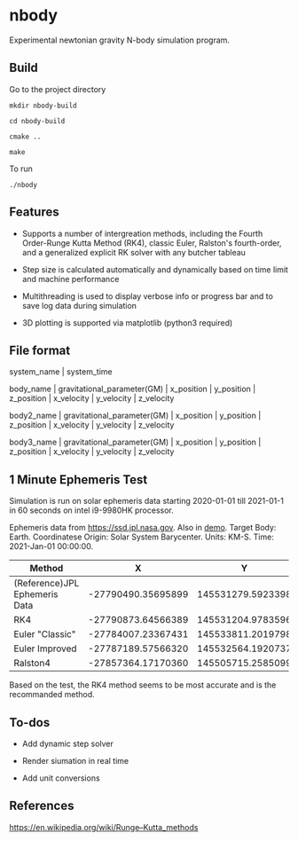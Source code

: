 # nbody
Experimental newtonian gravity N-body simulation program.

## Build
Go to the project directory

    mkdir nbody-build

    cd nbody-build

    cmake ..

    make
To run

    ./nbody

## Features
* Supports a number of intergreation methods, including the Fourth Order-Runge Kutta Method (RK4), classic Euler, Ralston's fourth-order, and a generalized explicit RK solver with any butcher tableau

* Step size is calculated automatically and dynamically based on time limit and machine performance

* Multithreading is used to display verbose info or progress bar and to save log data during simulation

* 3D plotting is supported via matplotlib (python3 required)

## File format

system_name | system_time

body_name | gravitational_parameter(GM) | x_position | y_position | z_position | x_velocity | y_velocity | z_velocity

body2_name | gravitational_parameter(GM) | x_position | y_position | z_position | x_velocity | y_velocity | z_velocity

body3_name | gravitational_parameter(GM) | x_position | y_position | z_position | x_velocity | y_velocity | z_velocity

## 1 Minute Ephemeris Test
Simulation is run on solar ephemeris data starting 2020-01-01 till 2021-01-1 in 60 seconds on intel i9-9980HK processor.

Ephemeris data from https://ssd.jpl.nasa.gov. Also in [demo](./demo.txt). Target Body: Earth. Coordinatese Origin: Solar System Barycenter. Units: KM-S. Time: 2021-Jan-01 00:00:00.

| Method | X | Y | Z | VX | VY | VZ |
| ------ | - | - | - | -- | -- | -- |
| (Reference)JPL Ephemeris Data | -27790490.35695899 | 145531279.5923398 | 8814.216724157333 | -29.77742302555309 | -5.541990311673212 | -0.000085678656151 |
| RK4                          | -27790873.64566389 | 145531204.9783596 | 8814.186222578265 | -29.77740827953653 | -5.542068690011103 | -0.000085841785718 |
| Euler "Classic"              | -27784007.23367431 | 145533811.2019798 | 8851.133386938507 | -29.77685077368753 | -5.541754477495280 | -0.000169792923043 |
| Euler Improved               | -27787189.57566320 | 145532564.1920737 | 8832.729469206849 | -29.77710945764749 | -5.541868574965185 | -0.000130693943158 |
| Ralston4                     | -27857364.17170360 | 145505715.2585099 | 8846.985279501034 | -29.77423945488506 | -5.562197916939682 | -0.000548913841268 |

Based on the test, the RK4 method seems to be most accurate and is the recommanded method.

## To-dos

* Add dynamic step solver

* Render siumation in real time

* Add unit conversions

## References
https://en.wikipedia.org/wiki/Runge–Kutta_methods
